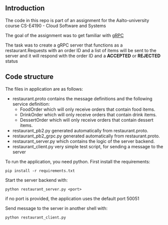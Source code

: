 ## Introduction
The code in this repo is part of an assignment for the Aalto-university course CS-E4190 - Cloud Software and Systems

The goal of the assignment was to get familiar with [gRPC](gRPC.io)

The task was to create a gRPC server that functions as a restaurant.Requests with an order ID and a list of items will be sent to the server and it will respond with the order ID and a **ACCEPTED** or **REJECTED** status


## Code structure

The files in application are as follows:
- restaurant.proto contains the message definitions and the following service definition:
  - FoodOrder which will only receive orders that contain food items.
  - DrinkOrder which will only receive orders that contain drink items.
  - DessertOrder which will only receive orders that contain dessert items.
- restaurant_pb2.py generated automatically from restaurant.proto.
- restaurant_pb2_grpc.py generated automatically from restaurant.proto.
- restaurant_server.py which contains the logic of the server backend.
- restaurant_client.py very simple test script, for sending a message to the server

To run the application, you need python.
First install the requirements:
```
pip install -r requirements.txt
```

Start the server backend with:
```
python restaurant_server.py <port>
```
if no port is provided, the application uses the default port 50051

Send message to the server in another shell with:
```
python restaurant_client.py
```
